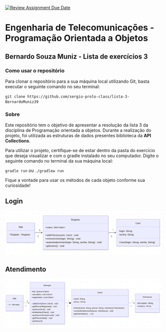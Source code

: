 [![Review Assignment Due Date](https://classroom.github.com/assets/deadline-readme-button-22041afd0340ce965d47ae6ef1cefeee28c7c493a6346c4f15d667ab976d596c.svg)](https://classroom.github.com/a/DaO0-MBc)
# Engenharia de Telecomunicações - Programação Orientada a Objetos
## Bernardo Souza Muniz - Lista de exercícios 3

### Como usar o repositório
Para clonar o repositório para a sua máquina local utilizando Git, basta executar o seguinte comando no seu terminal:

`git clone https://github.com/sergio-prolo-class/lista-3-BernardoMuniz39`

### Sobre
Este repositório tem o objetivo de apresentar a resolução da lista 3 da disciplina de Programação orientada a objetos. Durante a realização do projeto, foi utilizada as estruturas de dados presentes biblioteca da **API Collections**.

Para utilizar o projeto, certifique-se de estar dentro da pasta do exercício que deseja visualizar e com o gradle instalado no seu computador. Digite o seguinte comando no terminal da sua máquina local:

`gradle run` ou `./gradlew run`

Fique a vontade para usar os métodos de cada objeto conforme sua curiosidade!

## Login


<p align="center">
  <img src="loginUML.png" alt="descrição da imagem" width="850"/>
</p>

## Atendimento

<p align="center">
  <img src="atendimentoUML.png" alt="descrição da imagem" width="850"/>
</p>
        
